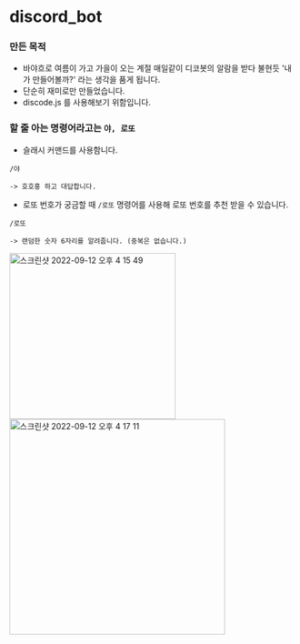 # discord_bot

### 만든 목적

- 바야흐로 여름이 가고 가을이 오는 계절 매일같이 디코봇의 알람을 받다 불현듯 '내가 만들어볼까?' 라는 생각을 품게 됩니다.
- 단순히 재미로만 만들었습니다.
- discode.js 를 사용해보기 위함입니다.

### 할 줄 아는 명령어라고는 `야, 로또`

- 슬래시 커맨드를 사용함니다.

```
/야

-> 호호홍 하고 대답합니다.
```

- 로또 번호가 궁금할 때 `/로또` 명령어를 사용해 로또 번호를 추천 받을 수 있습니다.

```
/로또

-> 랜덤한 숫자 6자리를 알려줍니다. (중복은 없습니다.)
```

<img width="292" alt="스크린샷 2022-09-12 오후 4 15 49" src="https://user-images.githubusercontent.com/97894417/189594722-055194b5-eecd-4706-be9c-67f2166fb330.png">

<img width="379" alt="스크린샷 2022-09-12 오후 4 17 11" src="https://user-images.githubusercontent.com/97894417/189594879-6d034cf9-d75b-4639-80cb-7754477a8daf.png">
